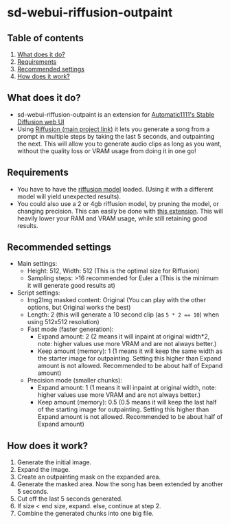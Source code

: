 # sd-webui-riffusion-outpaint
## Table of contents
1. [What does it do?](#what-does-it-do)
2. [Requirements](#requirements)
3. [Recommended settings](#recommended-settings)
4. [How does it work?](#how-does-it-work)

## What does it do?
* sd-webui-riffusion-outpaint is an extension for
[Automatic1111's Stable Diffusion web UI](https://github.com/AUTOMATIC1111/stable-diffusion-webui)
* Using [Riffusion (main project link)](https://github.com/riffusion/riffusion) it lets you generate a song from a
prompt in multiple steps by taking the last 5 seconds, and outpainting the next. This will allow you to generate audio
clips as long as you want, without the quality loss or VRAM usage from doing it in one go!

## Requirements
* You have to have the [riffusion model](https://huggingface.co/riffusion/riffusion-model-v1) loaded. (Using it with a
different model will yield unexpected results).
* You could also use a 2 or 4gb riffusion model, by pruning the model, or changing precision. This can easily be done
with [this extension](https://github.com/Akegarasu/sd-webui-model-converter). This will heavily lower your RAM and VRAM
usage, while still retaining good results.

## Recommended settings
* Main settings:
  * Height: 512, Width: 512 (This is the optimal size for Riffusion)
  * Sampling steps: >16 recommended for Euler a (This is the minimum it will generate good results at)
* Script settings:
  * Img2Img masked content: Original (You can play with the other options, but Original works the best)
  * Length: 2 (this will generate a 10 second clip (as `5 * 2 == 10`) when using 512x512 resolution)
  * Fast mode (faster generation):
    * Expand amount: 2 (2 means it will inpaint at original width*2, note: higher values use more VRAM and
    are not always better.)
    * Keep amount (memory): 1 (1 means it will keep the same width as the starter image for outpainting. Setting this
    higher than Expand amount is not allowed. Recommended to be about half of Expand amount)
  * Precision mode (smaller chunks):
    * Expand amount: 1 (1 means it will inpaint at original width, note: higher values use more VRAM and
    are not always better.)
    * Keep amount (memory): 0.5 (0.5 means it will keep the last half of the starting image for outpainting. Setting
    this higher than Expand amount is not allowed. Recommended to be about half of Expand amount)

## How does it work?
1. Generate the initial image.
2. Expand the image.
3. Create an outpainting mask on the expanded area.
4. Generate the masked area. Now the song has been extended by another 5 seconds.
5. Cut off the last 5 seconds generated.
6. If size < end size, expand. else, continue at step 2.
7. Combine the generated chunks into one big file.